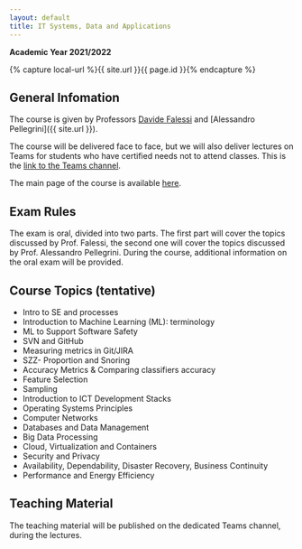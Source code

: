 ```yaml
---
layout: default
title: IT Systems, Data and Applications
---
```

**Academic Year 2021/2022**   

{% capture local-url %}{{ site.url }}{{ page.id }}{% endcapture %}

## General Infomation

The course is given by Professors [Davide Falessi](https://scholar.google.com/citations?user=PQWZTB8AAAAJ&hl=en) and [Alessandro Pellegrini]({{ site.url }}).

The course will be delivered face to face, but we will also deliver lectures on Teams for students who have certified needs not to attend classes. This is the [link to the Teams channel](https://teams.microsoft.com/l/team/19%3a4aiEPYdBkpnDhPiNOIEOW61PCUqtnyIezzXeotFC0B01%40thread.tacv2/conversations?groupId=a15bc50f-4b1a-43b3-90fc-91a4d5eb8851&tenantId=24c5be2a-d764-40c5-9975-82d08ae47d0e).

The main page of the course is available [here](https://economia.uniroma2.it/master-science/ba/corso/lezioni/1908/).

## Exam Rules

The exam is oral, divided into two parts. The first part will cover the topics discussed by Prof. Falessi, the second one will cover the topics discussed by Prof. Alessandro Pellegrini. During the course, additional information on the oral exam will be provided.

## Course Topics (tentative)

* Intro to SE and processes
* Introduction to Machine Learning (ML): terminology
* ML to Support Software Safety
* SVN and GitHub
* Measuring metrics in Git/JIRA
* SZZ- Proportion and Snoring
* Accuracy Metrics & Comparing classifiers accuracy 
* Feature Selection
* Sampling
* Introduction to ICT Development Stacks
* Operating Systems Principles
* Computer Networks
* Databases and Data Management
* Big Data Processing
* Cloud, Virtualization and Containers
* Security and Privacy
* Availability, Dependability, Disaster Recovery, Business Continuity
* Performance and Energy Efficiency

## Teaching Material

The teaching material will be published on the dedicated Teams channel, during the lectures.
